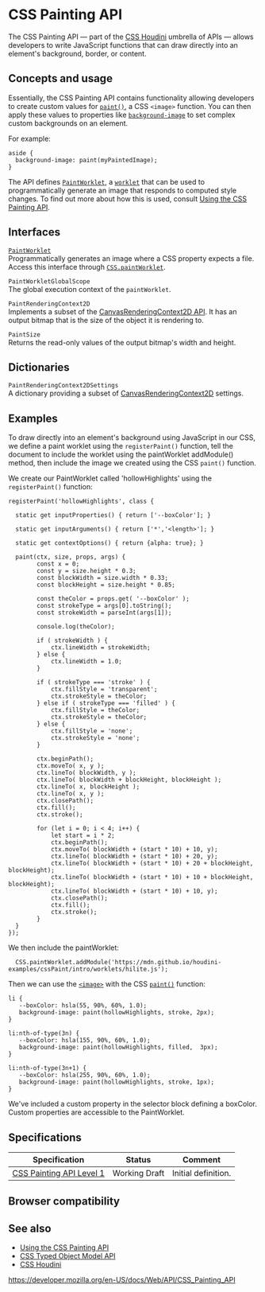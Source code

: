 # CSS Painting API

The CSS Painting API — part of the [CSS Houdini](https://developer.mozilla.org/en-US/docs/Web/Houdini) umbrella of APIs — allows developers to write JavaScript functions that can draw directly into an element's background, border, or content.

## Concepts and usage

Essentially, the CSS Painting API contains functionality allowing developers to create custom values for [`paint()`](<https://developer.mozilla.org/en-US/docs/Web/CSS/paint()>), a CSS `<image>` function. You can then apply these values to properties like [`background-image`](https://developer.mozilla.org/en-US/docs/Web/CSS/background-image) to set complex custom backgrounds on an element.

For example:

    aside {
      background-image: paint(myPaintedImage);
    }

The API defines [`PaintWorklet`](paintworklet), a [`worklet`](worklet) that can be used to programmatically generate an image that responds to computed style changes. To find out more about how this is used, consult [Using the CSS Painting API](css_painting_api/guide).

## Interfaces

[`PaintWorklet`](paintworklet)  
Programmatically generates an image where a CSS property expects a file. Access this interface through [`CSS.paintWorklet`](css/paintworklet).

<span class="page-not-created">`PaintWorkletGlobalScope`</span>  
The global execution context of the `paintWorklet`.

<span class="page-not-created">`PaintRenderingContext2D`</span>  
Implements a subset of the [CanvasRenderingContext2D API](canvasrenderingcontext2d). It has an output bitmap that is the size of the object it is rendering to.

<span class="page-not-created">`PaintSize`</span>  
Returns the read-only values of the output bitmap's width and height.

## Dictionaries

<span class="page-not-created">`PaintRenderingContext2DSettings`</span>  
A dictionary providing a subset of [CanvasRenderingContext2D](canvasrenderingcontext2d) settings.

## Examples

To draw directly into an element's background using JavaScript in our CSS, we define a paint worklet using the `registerPaint()` function, tell the document to include the worklet using the paintWorklet addModule() method, then include the image we created using the CSS `paint()` function.

We create our PaintWorklet called 'hollowHighlights' using the `registerPaint()` function:

    registerPaint('hollowHighlights', class {

      static get inputProperties() { return ['--boxColor']; }

      static get inputArguments() { return ['*','<length>']; }

      static get contextOptions() { return {alpha: true}; }

      paint(ctx, size, props, args) {
            const x = 0;
            const y = size.height * 0.3;
            const blockWidth = size.width * 0.33;
            const blockHeight = size.height * 0.85;

            const theColor = props.get( '--boxColor' );
            const strokeType = args[0].toString();
            const strokeWidth = parseInt(args[1]);

            console.log(theColor);

            if ( strokeWidth ) {
                ctx.lineWidth = strokeWidth;
            } else {
                ctx.lineWidth = 1.0;
            }

            if ( strokeType === 'stroke' ) {
                ctx.fillStyle = 'transparent';
                ctx.strokeStyle = theColor;
            } else if ( strokeType === 'filled' ) {
                ctx.fillStyle = theColor;
                ctx.strokeStyle = theColor;
            } else {
                ctx.fillStyle = 'none';
                ctx.strokeStyle = 'none';
            }

            ctx.beginPath();
            ctx.moveTo( x, y );
            ctx.lineTo( blockWidth, y );
            ctx.lineTo( blockWidth + blockHeight, blockHeight );
            ctx.lineTo( x, blockHeight );
            ctx.lineTo( x, y );
            ctx.closePath();
            ctx.fill();
            ctx.stroke();

            for (let i = 0; i < 4; i++) {
                let start = i * 2;
                ctx.beginPath();
                ctx.moveTo( blockWidth + (start * 10) + 10, y);
                ctx.lineTo( blockWidth + (start * 10) + 20, y);
                ctx.lineTo( blockWidth + (start * 10) + 20 + blockHeight, blockHeight);
                ctx.lineTo( blockWidth + (start * 10) + 10 + blockHeight, blockHeight);
                ctx.lineTo( blockWidth + (start * 10) + 10, y);
                ctx.closePath();
                ctx.fill();
                ctx.stroke();
            }
      }
    });

We then include the paintWorklet:

      CSS.paintWorklet.addModule('https://mdn.github.io/houdini-examples/cssPaint/intro/worklets/hilite.js');

Then we can use the [`<image>`](https://developer.mozilla.org/en-US/docs/Web/CSS/image) with the CSS [`paint()`](<https://developer.mozilla.org/en-US/docs/Web/CSS/paint()>) function:

    li {
       --boxColor: hsla(55, 90%, 60%, 1.0);
       background-image: paint(hollowHighlights, stroke, 2px);
    }

    li:nth-of-type(3n) {
       --boxColor: hsla(155, 90%, 60%, 1.0);
       background-image: paint(hollowHighlights, filled,  3px);
    }

    li:nth-of-type(3n+1) {
       --boxColor: hsla(255, 90%, 60%, 1.0);
       background-image: paint(hollowHighlights, stroke, 1px);
    }

We've included a custom property in the selector block defining a boxColor. Custom properties are accessible to the PaintWorklet.

## Specifications

<table><thead><tr class="header"><th>Specification</th><th>Status</th><th>Comment</th></tr></thead><tbody><tr class="odd"><td><a href="https://drafts.css-houdini.org/css-paint-api-1/">CSS Painting API Level 1</a></td><td><span class="spec-wd">Working Draft</span></td><td>Initial definition.</td></tr></tbody></table>

## Browser compatibility

## See also

- [Using the CSS Painting API](css_painting_api/guide)
- [CSS Typed Object Model API](css_typed_om_api)
- [CSS Houdini](https://developer.mozilla.org/en-US/docs/Web/Houdini)

<a href="https://developer.mozilla.org/en-US/docs/Web/API/CSS_Painting_API" class="_attribution-link">https://developer.mozilla.org/en-US/docs/Web/API/CSS_Painting_API</a>
